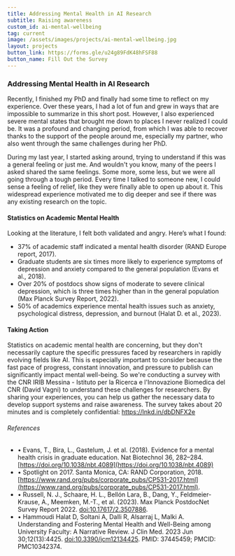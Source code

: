 ```yaml
---
title: Addressing Mental Health in AI Research
subtitle: Raising awareness
custom_id: ai-mental-wellbeing
tag: current
image: /assets/images/projects/ai-mental-wellbeing.jpg
layout: projects
button_link: https://forms.gle/u24g89FdK48hFSF88
button_name: Fill Out the Survey
---
```

### Addressing Mental Health in AI Research
Recently, I finished my PhD and finally had some time to reflect on my experience. Over these years, I had a lot of fun and grew in ways that are impossible to summarize in this short post. However, I also experienced severe mental states that brought me down to places I never realized I could be. It was a profound and changing period, from which I was able to recover thanks to the support of the people around me, especially my partner, who also went through the same challenges during her PhD.

During my last year, I started asking around, trying to understand if this was a general feeling or just me. And wouldn't you know, many of the peers I asked shared the same feelings. Some more, some less, but we were all going through a tough period. Every time I talked to someone new, I could sense a feeling of relief, like they were finally able to open up about it. This widespread experience motivated me to dig deeper and see if there was any existing research on the topic.

#### Statistics on Academic Mental Health
Looking at the literature, I felt both validated and angry. Here’s what I found:

- 37% of academic staff indicated a mental health disorder (RAND Europe report, 2017).
- Graduate students are six times more likely to experience symptoms of depression and anxiety compared to the general population (Evans et al., 2018).
- Over 20% of postdocs show signs of moderate to severe clinical depression, which is three times higher than in the general population (Max Planck Survey Report, 2022).
- 50% of academics experience mental health issues such as anxiety, psychological distress, depression, and burnout (Halat D. et al., 2023).

#### Taking Action
Statistics on academic mental health are concerning, but they don't necessarily capture the specific pressures faced by researchers in rapidly evolving fields like AI. This is especially important to consider because the fast pace of progress, constant innovation, and pressure to publish can significantly impact mental well-being.
So we're conducting a survey with the CNR IRIB Messina - Istituto per la Ricerca e l'Innovazione Biomedica del CNR (David Vagni) to understand these challenges for researchers. By sharing your experiences, you can help us gather the necessary data to develop support systems and raise awareness. The survey takes about 20 minutes and is completely confidential: https://lnkd.in/dbDNFX2e 



###### References
- • Evans, T., Bira, L., Gastelum, J. et al. (2018). Evidence for a mental health crisis in graduate education. Nat Biotechnol 36, 282–284. [https://doi.org/10.1038/nbt.4089](https://doi.org/10.1038/nbt.4089)
- • Spotlight on 2017. Santa Monica, CA: RAND Corporation, 2018. [https://www.rand.org/pubs/corporate_pubs/CP531-2017.html](https://www.rand.org/pubs/corporate_pubs/CP531-2017.html).
- • Russell, N. J., Schaare, H. L., Bellón Lara, B., Dang, Y., Feldmeier-Krause, A., Meemken, M.-T., et al. (2023). Max Planck PostdocNet Survey Report 2022. [doi:10.17617/2.3507886](https://doi.org/10.17617/2.3507886).
- • Hammoudi Halat D, Soltani A, Dalli R, Alsarraj L, Malki A. Understanding and Fostering Mental Health and Well-Being among University Faculty: A Narrative Review. J Clin Med. 2023 Jun 30;12(13):4425. [doi:10.3390/jcm12134425](https://www.ncbi.nlm.nih.gov/pmc/articles/PMC10342374/). PMID: 37445459; PMCID: PMC10342374.
